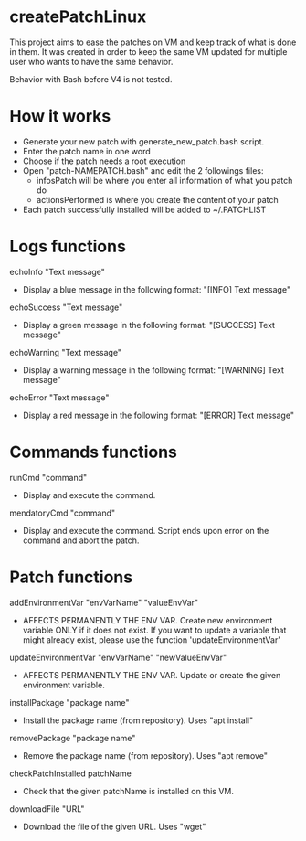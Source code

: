 # createPatchLinux

This project aims to ease the patches on VM and keep track of what is done in them. It was created in order to keep the same VM updated for multiple user who wants to have the same behavior.

Behavior with Bash before V4 is not tested.

# How it works
- Generate your new patch with generate_new_patch.bash script.
- Enter the patch name in one word
- Choose if the patch needs a root execution
- Open "patch-NAMEPATCH.bash" and edit the 2 followings files:
  - infosPatch will be where you enter all information of what you patch do
  - actionsPerformed is where you create the content of your patch
- Each patch successfully installed will be added to ~/.PATCHLIST

# Logs functions
echoInfo "Text message"
- Display a blue message in the following format:    "[INFO]    Text message"

echoSuccess "Text message"
- Display a green message in the following format:   "[SUCCESS] Text message"

echoWarning "Text message"
- Display a warning message in the following format: "[WARNING] Text message"

echoError "Text message"
- Display a red message in the following format:     "[ERROR]   Text message"

# Commands functions
runCmd "command"
- Display and execute the command.

mendatoryCmd "command"
- Display and execute the command. Script ends upon error on the command and abort the patch.

# Patch functions
addEnvironmentVar "envVarName" "valueEnvVar"
- AFFECTS PERMANENTLY THE ENV VAR. Create new environment variable ONLY if it does not exist. If you want to update a variable that might already exist, please use the function 'updateEnvironmentVar'

updateEnvironmentVar "envVarName" "newValueEnvVar"
- AFFECTS PERMANENTLY THE ENV VAR. Update or create the given environment variable.

installPackage "package name"
- Install the package name (from repository). Uses "apt install"

removePackage "package name"
- Remove the package name (from repository). Uses "apt remove"

checkPatchInstalled patchName
- Check that the given patchName is installed on this VM.

downloadFile "URL"
- Download the file of the given URL. Uses "wget"
